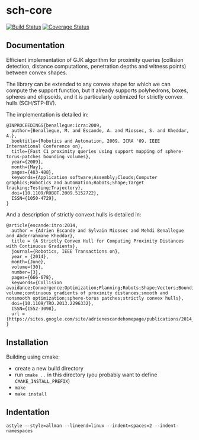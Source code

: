 sch-core
========

[![Build Status](https://travis-ci.org/jrl-umi3218/sch-core.svg?branch=master)](https://travis-ci.org/jrl-umi3218/sch-core)
[![Coverage Status](https://coveralls.io/repos/jrl-umi3218/sch-core/badge.png)](https://coveralls.io/r/jrl-umi3218/sch-core)


Documentation
-------------
Efficient implementation of GJK algorithm for proximity queries (collision detection, distance computations, penetration depths and witness points) between convex shapes.

The library can be extended to any convex shape for which we can compute the support function, but it already supports polyhedrons, boxes, spheres and ellipsoids, and it is particularly optimized for strictly convex hulls (SCH/STP-BV).

The implementation is detailed in:

    @INPROCEEDINGS{benallegue:icra:2009,
      author={Benallegue, M. and Escande, A. and Miossec, S. and Kheddar, A.},
      booktitle={Robotics and Automation, 2009. ICRA '09. IEEE International Conference on},
      title={Fast C1 proximity queries using support mapping of sphere-torus-patches bounding volumes},
      year={2009},
      month={May},
      pages={483-488},
      keywords={Application software;Assembly;Clouds;Computer graphics;Robotics and automation;Robots;Shape;Target tracking;Testing;Trajectory},
      doi={10.1109/ROBOT.2009.5152722},
      ISSN={1050-4729},
    }

And a description of strictly convext hulls is detailed in:

    @article{escande:itro:2014,
      author = {Adrien Escande and Sylvain Miossec and Mehdi Benallegue and Abderrahmane Kheddar},
      title = {A Strictly Convex Hull for Computing Proximity Distances with Continuous Gradients},
      journal={Robotics, IEEE Transactions on}, 
      year = {2014},
      month={June}, 
      volume={30}, 
      number={3}, 
      pages={666-678}, 
      keywords={Collision avoidance;Convergence;Optimization;Planning;Robots;Shape;Vectors;Bounding volume;continuous gradients of proximity distances;smooth and nonsmooth optimization;sphere-torus patches;strictly convex hulls}, 
      doi={10.1109/TRO.2013.2296332}, 
      ISSN={1552-3098},
      url = {https://sites.google.com/site/adrienescandehomepage/publications/2014_ITRO_Escande.pdf}
    }




Installation
------------

Building using cmake:
- create a new build directory
- run `cmake ..` in this directory 
  (you probably want to define `CMAKE_INSTALL_PREFIX`)
- `make`
- `make install`


Indentation
------------

    astyle --style=allman --lineend=linux --indent=spaces=2 --indent-namespaces
